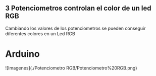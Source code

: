 ## 3 Potenciometros controlan el color de un led RGB

Cambiando los valores de los potenciometros se pueden conseguir diferentes colores en un Led RGB

# Arduino
![Imagenes](./Potenciometro RGB/Potenciometro%20RGB.png)
